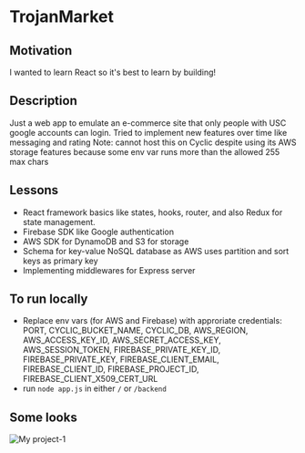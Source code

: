 # TrojanMarket

## Motivation
I wanted to learn React so it's best to learn by building!

## Description
Just a web app to emulate an e-commerce site that only people with USC google accounts can login. Tried to implement new features over time like messaging and rating 
Note: cannot host this on Cyclic despite using its AWS storage features because some env var runs more than the allowed 255 max chars

## Lessons
- React framework basics like states, hooks, router, and also Redux for state management.
- Firebase SDK like Google authentication
- AWS SDK for DynamoDB and S3 for storage
- Schema for key-value NoSQL database as AWS uses partition and sort keys as primary key
- Implementing middlewares for Express server

## To run locally
- Replace env vars (for AWS and Firebase) with approriate credentials: PORT, CYCLIC_BUCKET_NAME, CYCLIC_DB, AWS_REGION, AWS_ACCESS_KEY_ID, AWS_SECRET_ACCESS_KEY, AWS_SESSION_TOKEN, FIREBASE_PRIVATE_KEY_ID, FIREBASE_PRIVATE_KEY, FIREBASE_CLIENT_EMAIL, FIREBASE_CLIENT_ID, FIREBASE_PROJECT_ID, FIREBASE_CLIENT_X509_CERT_URL
- run ```node app.js``` in either ```/``` or ```/backend```

## Some looks
![My project-1](https://github.com/orchidzz/TrojanMarket/assets/65925715/0f266613-1ed3-4a48-8d68-0299adf127d2)

